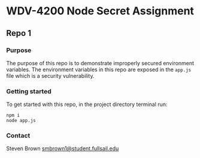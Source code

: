 # WDV-4200 Node Secret Assignment
## Repo 1

### Purpose
The purpose of this repo is to demonstrate improperly secured environment variables. The environment variables in this repo are exposed in the ```app.js``` file which is a security vulnerability.

### Getting started
To get started with this repo, in the project directory terminal run:

```shell
npm i
node app.js
```

### Contact
Steven Brown
smbrown1@student.fullsail.edu